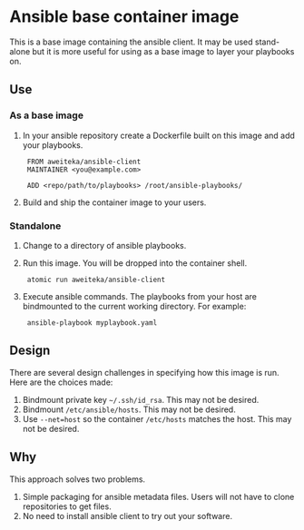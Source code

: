 # Ansible base container image

This is a base image containing the ansible client. It may be used stand-alone but it is more useful for using as a base image to layer your playbooks on.

## Use

### As a base image

1. In your ansible repository create a Dockerfile built on this image and add your playbooks.

        FROM aweiteka/ansible-client
        MAINTAINER <you@example.com>

        ADD <repo/path/to/playbooks> /root/ansible-playbooks/

1. Build and ship the container image to your users.

### Standalone

1. Change to a directory of ansible playbooks.
1. Run this image. You will be dropped into the container shell.

        atomic run aweiteka/ansible-client

1. Execute ansible commands. The playbooks from your host are bindmounted to the current working directory. For example:

        ansible-playbook myplaybook.yaml

## Design

There are several design challenges in specifying how this image is run. Here are the choices made:

1. Bindmount private key `~/.ssh/id_rsa`. This may not be desired.
1. Bindmount `/etc/ansible/hosts`. This may not be desired.
1. Use `--net=host` so the container `/etc/hosts` matches the host. This may not be desired.

## Why

This approach solves two problems.

1. Simple packaging for ansible metadata files. Users will not have to clone repositories to get files.
1. No need to install ansible client to try out your software.
